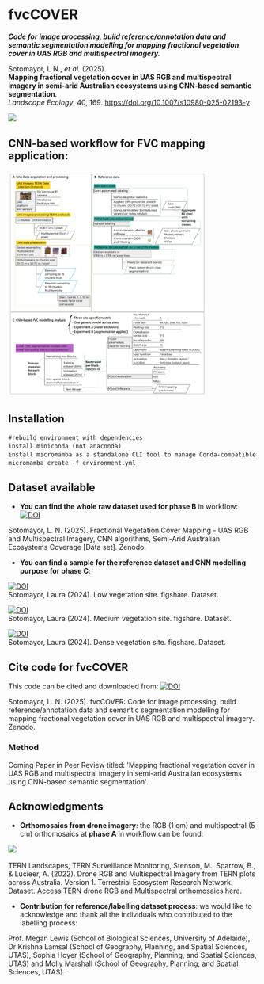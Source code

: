 # fvcCOVER 
**_Code for image processing, build reference/annotation data and semantic segmentation modelling for mapping fractional vegetation cover in UAS RGB and multispectral imagery._**

Sotomayor, L.N., *et al.* (2025).  
**Mapping fractional vegetation cover in UAS RGB and multispectral imagery in semi-arid Australian ecosystems using CNN-based semantic segmentation**.  
*Landscape Ecology*, 40, 169. https://doi.org/10.1007/s10980-025-02193-y

<!-- ![fvcCover](https://github.com/LNSOTOM/fvc_composition/blob/main/phase_1_image_processing/img/fvc_mapping_predictions.png) -->
<img src="https://github.com/LNSOTOM/fvc_composition/blob/main/phase_1_image_processing/img/fvc_mapping_predictions.png" width="500">

## CNN-based workflow for FVC mapping application:

<img src="https://github.com/LNSOTOM/fvc_composition/blob/main/phase_1_image_processing/img/cnn_workflow_sites.png" width="400">
<!-- ![mutlispectralMultipleClasses](https://github.com/LNSOTOM/fvc_composition/blob/main/phase_1_image_processing/img/cnn_workflow_sites.png) -->


## Installation

```diff
#rebuild environment with dependencies 
install miniconda (not anaconda)
install micromamba as a standalone CLI tool to manage Conda-compatible environments and packages
micromamba create -f environment.yml
```

## Dataset available
- **You can find the whole raw dataset used for phase B** in workflow: [![DOI](https://zenodo.org/badge/DOI/110.5281/zenodo.15036860.svg)](https://doi.org/10.5281/zenodo.15036860)

Sotomayor, L. N. (2025). Fractional Vegetation Cover Mapping - UAS RGB and Multispectral Imagery, CNN algorithms, Semi-Arid Australian Ecosystems Coverage [Data set]. Zenodo.


- **You can find a sample for the reference dataset and CNN modelling purpose for phase C**:

 [![DOI](https://zenodo.org/badge/DOI/10.6084/m9.figshare.27776145.v1.svg)](https://doi.org/10.6084/m9.figshare.27776145.v1)  
  Sotomayor, Laura (2024). Low vegetation site. figshare. Dataset.  
  <!-- DOI: [10.6084/m9.figshare.27776145.v1](https://doi.org/10.6084/m9.figshare.27776145.v1) -->

 [![DOI](https://zenodo.org/badge/DOI/10.6084/m9.figshare.27871806.v1.svg)](https://doi.org/10.6084/m9.figshare.27871806.v1)  
  Sotomayor, Laura (2024). Medium vegetation site. figshare. Dataset.  
  <!-- DOI: [10.6084/m9.figshare.27871806.v1](https://doi.org/10.6084/m9.figshare.27871806.v1) -->

 [![DOI](https://zenodo.org/badge/DOI/10.6084/m9.figshare.27871893.v1.svg)](https://doi.org/10.6084/m9.figshare.27871893.v1)  
  Sotomayor, Laura (2024). Dense vegetation site. figshare. Dataset.  
  <!-- DOI: [10.6084/m9.figshare.27871893.v1](https://doi.org/10.6084/m9.figshare.27871893.v1) -->

<!-- [FVC classes based on growth form and structure ](https://figshare.com/projects/Reference_data_for_semi-arid_environments/227859) -->

## Cite code for fvcCOVER
This code can be cited and downloaded from: [![DOI](https://zenodo.org/badge/DOI/110.5281/zenodo.15036626.svg)](https://doi.org/10.5281/zenodo.15036626)

Sotomayor, L. N. (2025). fvcCOVER: Code for image processing, build reference/annotation data and semantic segmentation modelling for mapping fractional vegetation cover in UAS RGB and multispectral imagery. Zenodo.

### Method
Coming Paper in Peer Review titled: 'Mapping fractional vegetation cover in UAS RGB and multispectral imagery in semi-arid Australian ecosystems using CNN-based semantic segmentation'.

## Acknowledgments
- **Orthomosaics from drone imagery**: the RGB (1 cm) and multispectral (5 cm) orthomosaics at **phase A** in workflow can be found:
<img src="https://github.com/LNSOTOM/fvc_composition/blob/main/phase_1_image_processing/img/orthomosaic_sites.png" width="500">

TERN Landscapes, TERN Surveillance Monitoring, Stenson, M., Sparrow, B., & Lucieer, A. (2022).
Drone RGB and Multispectral Imagery from TERN plots across Australia. Version 1. Terrestrial Ecosystem Research Network. Dataset. 
[Access TERN drone RGB and Multispectral orthomosaics here](https://portal.tern.org.au/metadata/TERN/39de90f5-49e3-4567-917c-cf3e3bc93086).

- **Contribution for reference/labelling dataset process**: we would like to acknowledge and thank all the individuals who contributed to the labelling process:

Prof. Megan Lewis (School of Biological Sciences, University of Adelaide), 
Dr Krishna Lamsal (School of Geography, Planning, and Spatial Sciences, UTAS), 
Sophia Hoyer (School of Geography, Planning, and Spatial Sciences, UTAS) and
Molly Marshall (School of Geography, Planning, and Spatial Sciences, UTAS).

<!-- ### Check code: Paper2/Chap3
[LiDAR 3D Voxel Automation to identify trees, shrubs, and grasses using deep learning-based computer vision applications ](https://github.com/LNSOTOM/ecosystem_structure) -->

